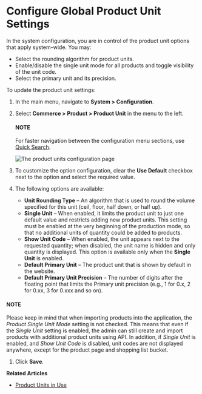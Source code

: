 <a id="sys-commerce-product-product-units"></a>

# Configure Global Product Unit Settings

In the system configuration, you are in control of the product unit options that apply system-wide. You may:

* Select the rounding algorithm for product units.
* Enable/disable the single unit mode for all products and toggle visibility of the unit code.
* Select the primary unit and its precision.

To update the product unit settings:

1. In the main menu, navigate to **System > Configuration**.
2. Select **Commerce > Product > Product Unit** in the menu to the left.

   #### NOTE
   For faster navigation between the configuration menu sections, use [Quick Search](../../quick-search.md#user-guide-system-configuration-quick-search).

   ![The product units configuration page](user/img/system/config_commerce/product/ProductUnit.png)
3. To customize the option configuration, clear the **Use Default** checkbox next to the option and select the required value.
4. The following options are available:
   * **Unit Rounding Type** – An algorithm that is used to round the volume specified for this unit (ceil, floor, half down, or half up).
   * **Single Unit** – When enabled, it limits the product unit to just one default value and restricts adding new product units. This setting must be enabled at the very beginning of the production mode, so that no additional units of quantity could be added to products.
     <!-- .. note:: If you start using several product units in the system with Single Unit mode disabled but then enabled this mode later on, no changes will be applied to the behavior of product units in the system. You will be able to continue using the product units that have been configured previously. -->
   * **Show Unit Code** – When enabled, the unit appears next to the requested quantity; when disabled, the unit name is hidden and only quantity is displayed. This option is available only when the **Single Unit** is enabled.
   * **Default Primary Unit** – The product unit that is shown by default in the website.
   * **Default Primary Unit Precision** – The number of digits after the floating point that limits the Primary unit precision (e.g., 1 for 0.x, 2 for 0.xx, 3 for 0.xxx and so on).

#### NOTE
Please keep in mind that when importing products into the application, the *Product Single Unit Mode* setting is not checked. This means that even if the *Single Unit* setting is enabled, the admin can still create and import products with additional product units using API. In addition, if *Single Unit* is enabled, and *Show Unit Code* is disabled, unit codes are not displayed anywhere, except for the product page and shopping list bucket.

1. Click **Save**.

**Related Articles**

* [Product Units in Use](../../../../products/products/product-units/index.md#user-guide-products-product-units-in-use)
